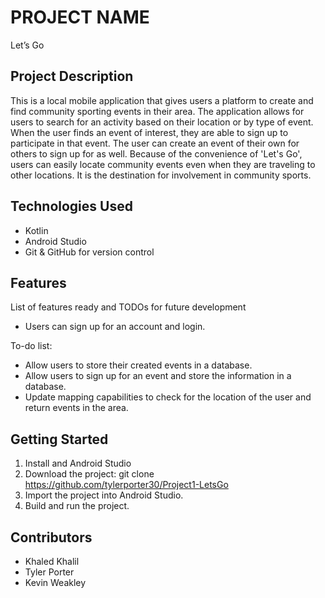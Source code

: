 # PROJECT NAME
Let’s Go 

## Project Description
This is a local mobile application that gives users a platform to create and find community sporting events in their area. The application allows for users to search for an activity based on their location or by type of event. When the user finds an event of interest, they are able to sign up to participate in that event. The user can create an event of their own for others to sign up for as well. Because of the convenience of 'Let's Go', users can easily locate community events even when they are traveling to other locations. It is the destination for involvement in community sports. 

## Technologies Used
* Kotlin 
* Android Studio 
* Git & GitHub for version control 

## Features
List of features ready and TODOs for future development
* Users can sign up for an account and login.

To-do list:
* Allow users to store their created events in a database. 
* Allow users to sign up for an event and store the information in a database. 
* Update mapping capabilities to check for the location of the user and return events in the area. 


## Getting Started
1. Install and Android Studio
2. Download the project: git clone https://github.com/tylerporter30/Project1-LetsGo
3. Import the project into Android Studio.
4. Build and run the project.

## Contributors
* Khaled Khalil
* Tyler Porter
* Kevin Weakley 
